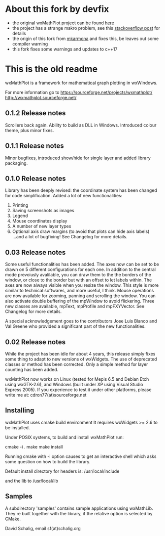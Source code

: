 # About this fork by devfix
- the original wxMathPlot project can be found [here](https://sourceforge.net/projects/wxmathplot/)
- the project has a strange makro problem, see this [stackoverflow post](https://stackoverflow.com/a/14899725/10574851) for details
- the origin of this fork from [mkarmona](https://github.com/mkarmona/wxMathPlot) and fixes this, be leaves out some compiler warning
- this fork fixes some warnings and updates to c++17

# This is the old readme

wxMathPlot is a framework for mathematical graph plotting in wxWindows.

For more information go to
https://sourceforge.net/projects/wxmathplot/
http://wxmathplot.sourceforge.net/

0.1.2 Release notes
-------------------
Scrollers back again. Ability to build as DLL in Windows. Introduced colour theme, plus minor fixes.

0.1.1 Release notes
-------------------
Minor bugfixes, introduced show/hide for single layer and added library packaging.

0.1.0 Release notes
-------------------

Library has been deeply revised: the coordinate system has been changed for code simplification. Added a lot of new functionalities:
1. Printing
2. Saving screenshots as images
3. Legend
4. Mouse coordinates display
5. A number of new layer types
6. Optional axis draw margins (to avoid that plots can hide axis labels)
...and a lot of bugfixing! See Changelog for more details.


0.03 Release notes
------------------

Some useful functionalities has been added.
The axes now can be set to be drawn on 5 different configurations for each one. In addition to the central mode prevoiusly avalilable, you can draw them to the the borders of the window, or close to the border but with an offset to let labels within. The axes are now always visible when you resize the window. This style is more similar to technical softwares, and more useful, I think.
Mouse operations are now available for zooming, panning and scrolling the window. You can also activate double buffering of the mpWindow to avoid flickering.
Three new classes are available, mpText, mpProfile and mpFXYVector. See Changelog for more details.

A special acknowledgement goes to the contributors Jose Luis Blanco and Val Greene who provided a significant part of the new functionalities. 

0.02 Release notes
------------------

While the project has been idle for about 4 years, this release simply fixes
some thing to adapt to new versions of wxWidgets. The use of deprecated
classes or method has been corrected. Only a simple method for layer
counting has been added.

wxMathPlot now works on Linux (tested for Mepis 6.5 and Debian Etch using
wxGTK-2.6), and Windows (built under XP using Visual Studio Express 2005).
If you experience to test it under other platforms, please write me at:
cdron77(at)sourceforge.net



Installing
----------

wxMathPlot uses cmake build environment
It requires wxWidgets >= 2.6 to be installed.

Under POSIX systems, to build and install wxMathPlot run:

cmake -i .
make
make install

Running cmake with -i option causes to get an interactive shell which asks some question on how to build the library.

Default install directory for headers is:
/usr/local/include

and the lib to
/usr/local/lib

Samples
-------

A subdirectory 'samples' contains sample applications using wxMathLib.
They re built together with the library, if the relative option is selected by CMake.


David Schalig, email sf(at)schalig.org
